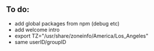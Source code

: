 
## To do:
- add global packages from npm (debug etc)
- add welcome intro 
- export TZ="/usr/share/zoneinfo/America/Los_Angeles"
- same userID/groupID

